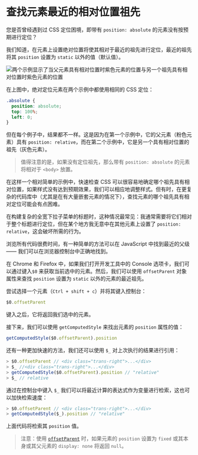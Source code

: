 # 查找元素最近的相对位置祖先

您是否曾经遇到过 CSS 定位困境，即带有 `position: absolute` 的元素没有按预期进行定位？

我们知道，在元素上设置绝对位置将使其相对于最近的祖先进行定位，最近的祖先将其 `position` 设置为 `static` 以外的值（默认值）。

![两个示例显示了当父元素具有相对位置时紫色元素的位置与另一个祖先具有相对位置时紫色元素的位置](https://upload-images.jianshu.io/upload_images/18281896-615f45adbdf7c2f4.jpg?imageMogr2/auto-orient/strip%7CimageView2/2/w/1240)

在上图中，绝对定位元素在两个示例中都使用相同的 CSS 定位：

```css
.absolute {
  position: absolute;
  top: 100%;
  left: 0;
}
```

但在每个例子中，结果都不一样。这是因为在第一个示例中，它的父元素（粉色元素）具有 `position: relative`，而在第二个示例中，它是另一个具有相对位置的祖先（灰色元素）。

> 值得注意的是，如果没有定位祖先，那么带有 `position: absolute` 的元素将相对于 `<body>` 放置。

在这样一个相对简单的示例中，快速检查 CSS 可以很容易地确定哪个祖先具有相对位置，如果样式没有达到预期效果，我们可以相应地调整样式。但有时，在更复杂的代码库中（尤其是在有大量嵌套元素的情况下），查找元素的哪个祖先具有相对定位可能会有点困难。

在构建复杂的全宽下拉子菜单的标题时，这种情况最常见：我通常需要将它们相对于整个标题进行定位，但在某个地方我无意中在其他元素上设置了 `position: relative`，这会破坏所需的行为。

浏览所有代码很费时间，有一种简单的方法可以在 JavaScript 中找到最近的父级 —— 我们可以在浏览器控制台中正确地找到。

在 Chrome 和 Firefox 中，如果我们打开开发工具中的 Console 选项卡，我们可以通过键入`$0` 来获取当前选中的元素。然后，我们可以使用 `offsetParent` 对象属性来查找 `position` 设置为 `static` 以外的元素的最近祖先。

尝试选择一个元素（`Ctrl + shift + c`）并将其键入控制台：

```js
$0.offsetParent
```

键入之后，它将返回我们选中的元素。

接下来，我们可以使用 `getComputedStyle` 来找出元素的 `position` 属性的值：

```js
getComputedStyle($0.offsetParent).position
```

还有一种更加快速的方法，我们还可以使用 `$_` 对上次执行的结果进行引用：

```js
> $0.offsetParent // <div class="trans-right">...</div>
> $_ //<div class="trans-right">...</div>
> getComputedStyle($0.offsetParent).position // "relative"
> $_ // relative
```

通过在控制台中键入 `$_` 我们可以将最近计算的表达式作为变量进行检索，这也可以加快检索速度：

```js
> $0.offsetParent // <div class="trans-right">...</div>
> getComputedStyle($_).position // "relative"
```

上面代码将检索其 `position` 值。

> 注意：使用 [`offsetParent`](https://developer.mozilla.org/en-US/docs/Web/API/HTMLElement/offsetParent) 时，如果元素的 `position` 设置为 `fixed` 或其本身或其父元素的 `display: none` 将返回 `null`。
